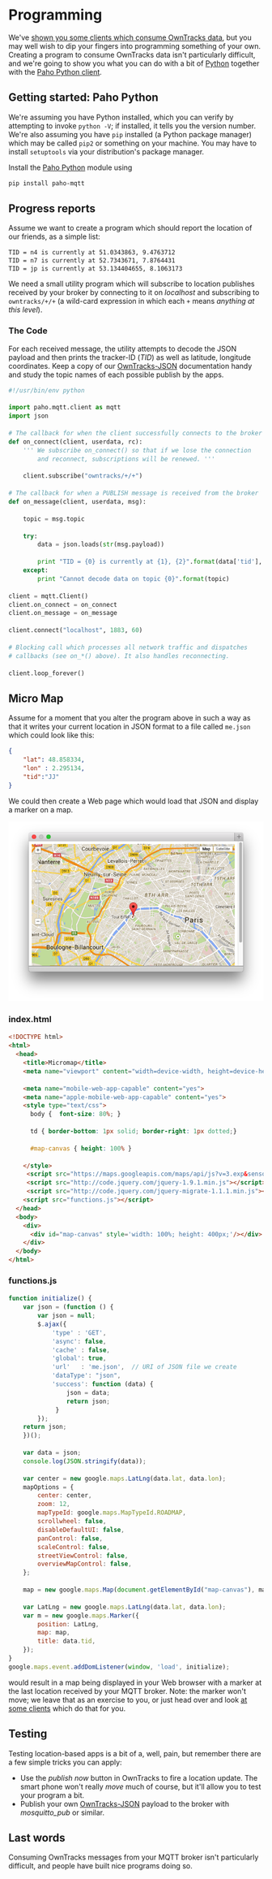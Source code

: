 # Programming

We've [shown you some clients which consume OwnTracks data](../guide/clients.md), but you may well wish to dip your fingers into programming something of your own. Creating a program to consume OwnTracks data isn't particularly difficult, and we're going to show you what you can do with a bit of [Python](https://www.python.org) together with the [Paho Python client](https://www.eclipse.org/paho/clients/python/).

## Getting started: Paho Python


We're assuming you have Python installed, which you can verify by attempting to invoke `python -V`; if installed, it tells you the version number. We're also assuming you have `pip` installed (a Python package manager) which may be called `pip2` or something on your machine. You may have to install `setuptools` via your distribution's package manager.

Install the [Paho Python](https://www.eclipse.org/paho/clients/python/) module using

```bash
pip install paho-mqtt
```

## Progress reports

Assume we want to create a program which should report the location of our friends, as a simple list:

```
TID = n4 is currently at 51.0343863, 9.4763712
TID = n7 is currently at 52.7343671, 7.8764431
TID = jp is currently at 53.134404655, 8.1063173
```

We need a small utility program which will subscribe to location publishes received by your broker by connecting to it on _localhost_ and subscribing to `owntracks/+/+` (a wild-card expression in which each `+` means _anything at this level_).

### The Code

For each received message, the utility attempts to decode the JSON payload and then prints the tracker-ID (_TID_) as well as latitude, longitude coordinates. Keep a copy of our [OwnTracks-JSON](json.md) documentation handy and study the topic names of each possible publish by the apps.


```python
#!/usr/bin/env python

import paho.mqtt.client as mqtt
import json

# The callback for when the client successfully connects to the broker
def on_connect(client, userdata, rc):
    ''' We subscribe on_connect() so that if we lose the connection
        and reconnect, subscriptions will be renewed. '''

    client.subscribe("owntracks/+/+")

# The callback for when a PUBLISH message is received from the broker
def on_message(client, userdata, msg):

    topic = msg.topic

    try:
        data = json.loads(str(msg.payload))

        print "TID = {0} is currently at {1}, {2}".format(data['tid'], data['lat'], data['lon'])
    except:
        print "Cannot decode data on topic {0}".format(topic)

client = mqtt.Client()
client.on_connect = on_connect
client.on_message = on_message

client.connect("localhost", 1883, 60)

# Blocking call which processes all network traffic and dispatches
# callbacks (see on_*() above). It also handles reconnecting.

client.loop_forever()
```

## Micro Map

Assume for a moment that you alter the program above in such a way as that it writes your current location in JSON format to a file called `me.json` which could look like this:

```json
{
	"lat": 48.858334,
	"lon" : 2.295134,
	"tid":"JJ"
}
```

We could then create a Web page which would load that JSON and display a marker on a map.

![micro map](images/micro-map.png)

### index.html


```html
<!DOCTYPE html>
<html>
  <head>
    <title>Micromap</title>
    <meta name="viewport" content="width=device-width, height=device-height, user-scalable=no, initial-scale=1.0" />

    <meta name="mobile-web-app-capable" content="yes">
    <meta name="apple-mobile-web-app-capable" content="yes">
    <style type="text/css">
      body {  font-size: 80%; }

      td { border-bottom: 1px solid; border-right: 1px dotted;}

      #map-canvas { height: 100% }

    </style>
     <script src="https://maps.googleapis.com/maps/api/js?v=3.exp&sensor=false"></script>
     <script src="http://code.jquery.com/jquery-1.9.1.min.js"></script>
     <script src="http://code.jquery.com/jquery-migrate-1.1.1.min.js"></script>
    <script src="functions.js"></script>
  </head>
  <body>
    <div>
      <div id="map-canvas" style='width: 100%; height: 400px;'/></div>
    </div>
  </body>
</html>
```

### functions.js


```js
function initialize() {
    var json = (function () {
        var json = null; 
        $.ajax({ 
            'type' : 'GET',
            'async': false, 
            'cache' : false,
            'global': true, 
            'url'   : 'me.json',  // URI of JSON file we create
            'dataType': "json", 
            'success': function (data) {
                json = data;
                return json;
             }
        });
    return json;
    })();

    var data = json;
    console.log(JSON.stringify(data));

    var center = new google.maps.LatLng(data.lat, data.lon);
    mapOptions = {
        center: center,
        zoom: 12,
        mapTypeId: google.maps.MapTypeId.ROADMAP,
        scrollwheel: false,
        disableDefaultUI: false,
        panControl: false,
        scaleControl: false,
        streetViewControl: false,
        overviewMapControl: false,
    };

    map = new google.maps.Map(document.getElementById("map-canvas"), mapOptions);

    var LatLng = new google.maps.LatLng(data.lat, data.lon); 
    var m = new google.maps.Marker({
        position: LatLng,
        map: map,
        title: data.tid,
    });
}
google.maps.event.addDomListener(window, 'load', initialize);
```

would result in a map being displayed in your Web browser with a marker at the last location received by your MQTT broker. Note: the marker won't move; we leave that as an exercise to you, or just head over and look [at some clients](../guide/clients.md) which do that for you.





## Testing

Testing location-based apps is a bit of a, well, pain, but remember there are a few simple tricks you can apply:

* Use the _publish now_ button in OwnTracks to fire a location update. The smart phone won't really _move_ much of course, but it'll allow you to test your program a bit.
* Publish your own [OwnTracks-JSON](json.md) payload to the broker with _mosquitto_pub_ or similar.

## Last words

Consuming OwnTracks messages from your MQTT broker isn't particularly difficult, and people have built nice programs doing so. 

